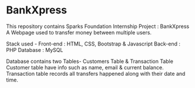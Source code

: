 # BankXpress
This repository contains 
Sparks Foundation Internship Project : BankXpress
A Webpage used to transfer money between multiple users.

Stack used - 
Front-end : HTML, CSS, Bootstrap & Javascript 
Back-end : PHP Database : MySQL

Database contains two Tables- Customers Table & Transaction Table
Customer table have info such as name, email & current balance.
Transaction table records all transfers happened along with their date and time.

